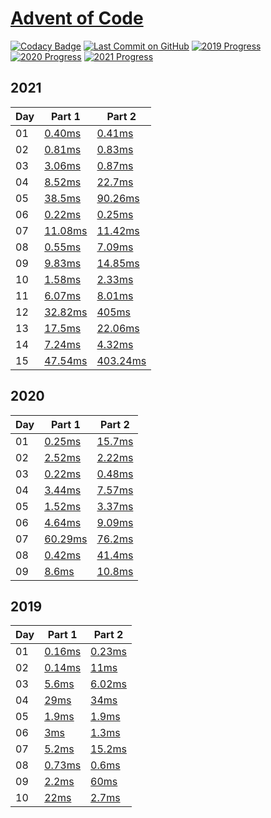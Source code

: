 # [Advent of Code](https://adventofcode.com/)

[![Codacy Badge](https://api.codacy.com/project/badge/Grade/1528dc46d6b646d99d61aa940c6c12e6)](https://www.codacy.com/manual/caboyd/advent-of-code)
[![Last Commit on GitHub](https://img.shields.io/github/last-commit/caboyd/advent-of-code.svg)](https://github.com/caboyd/advent-of-code) 
[![2019 Progress](https://img.shields.io/endpoint?url=https://raw.githubusercontent.com/caboyd/advent-of-code/master/.badges/2019.json)](src/2019)
[![2020 Progress](https://img.shields.io/endpoint?url=https://raw.githubusercontent.com/caboyd/advent-of-code/master/.badges/2020.json)](src/2020)
[![2021 Progress](https://img.shields.io/endpoint?url=https://raw.githubusercontent.com/caboyd/advent-of-code/master/.badges/2021.json)](src/2021)

## 2021

| Day | Part 1                                | Part 2                                 |
| --- | ------------------------------------- | -------------------------------------- |
| 01  | [0.40ms](src/2021/day01/part_one.ts)  | [0.41ms](src/2021/day01/part_two.ts)   |
| 02  | [0.81ms](src/2021/day02/part_one.ts)  | [0.83ms](src/2021/day02/part_two.ts)   |
| 03  | [3.06ms](src/2021/day03/part_one.ts)  | [0.87ms](src/2021/day03/part_two.ts)   |
| 04  | [8.52ms](src/2021/day04/part_one.ts)  | [22.7ms](src/2021/day04/part_two.ts)   |
| 05  | [38.5ms](src/2021/day05/part_one.ts)  | [90.26ms](src/2021/day05/part_two.ts)  |
| 06  | [0.22ms](src/2021/day06/part_one.ts)  | [0.25ms](src/2021/day06/part_two.ts)   |
| 07  | [11.08ms](src/2021/day07/part_one.ts) | [11.42ms](src/2021/day07/part_two.ts)  |
| 08  | [0.55ms](src/2021/day08/part_one.ts)  | [7.09ms](src/2021/day08/part_two.ts)   |
| 09  | [9.83ms](src/2021/day09/part_one.ts)  | [14.85ms](src/2021/day09/part_two.ts)  |
| 10  | [1.58ms](src/2021/day10/part_one.ts)  | [2.33ms](src/2021/day10/part_two.ts)   |
| 11  | [6.07ms](src/2021/day11/part_one.ts)  | [8.01ms](src/2021/day11/part_two.ts)   |
| 12  | [32.82ms](src/2021/day12/part_one.ts) | [405ms](src/2021/day12/part_two.ts)    |
| 13  | [17.5ms](src/2021/day13/part_one.ts)  | [22.06ms](src/2021/day13/part_two.ts)  |
| 14  | [7.24ms](src/2021/day14/part_one.ts)  | [4.32ms](src/2021/day14/part_two.ts)   |
| 15  | [47.54ms](src/2021/day15/part_one.ts) | [403.24ms](src/2021/day15/part_two.ts) |

## 2020

| Day | Part 1                                | Part 2                               |
| --- | ------------------------------------- | ------------------------------------ |
| 01  | [0.25ms](src/2020/day01/part_one.ts)  | [15.7ms](src/2020/day01/part_two.ts) |
| 02  | [2.52ms](src/2020/day02/part_one.ts)  | [2.22ms](src/2020/day02/part_two.ts) |
| 03  | [0.22ms](src/2020/day03/part_one.ts)  | [0.48ms](src/2020/day03/part_two.ts) |
| 04  | [3.44ms](src/2020/day04/part_one.ts)  | [7.57ms](src/2020/day04/part_two.ts) |
| 05  | [1.52ms](src/2020/day05/part_one.ts)  | [3.37ms](src/2020/day05/part_two.ts) |
| 06  | [4.64ms](src/2020/day06/part_one.ts)  | [9.09ms](src/2020/day06/part_two.ts) |
| 07  | [60.29ms](src/2020/day07/part_one.ts) | [76.2ms](src/2020/day07/part_two.ts) |
| 08  | [0.42ms](src/2020/day08/part_one.ts)  | [41.4ms](src/2020/day08/part_two.ts) |
| 09  | [8.6ms](src/2020/day09/part_one.ts)   | [10.8ms](src/2020/day09/part_two.ts) |

## 2019

| Day | Part 1                               | Part 2                               |
| --- | ------------------------------------ | ------------------------------------ |
| 01  | [0.16ms](src/2019/day01/part_one.ts) | [0.23ms](src/2019/day01/part_two.ts) |
| 02  | [0.14ms](src/2019/day02/part_one.ts) | [11ms](src/2019/day02/part_two.ts)   |
| 03  | [5.6ms](src/2019/day03/part_one.ts)  | [6.02ms](src/2019/day03/part_two.ts) |
| 04  | [29ms](src/2019/day04/part_one.ts)   | [34ms](src/2019/day04/part_two.ts)   |
| 05  | [1.9ms](src/2019/day05/part_one.ts)  | [1.9ms](src/2019/day05/part_two.ts)  |
| 06  | [3ms](src/2019/day06/part_one.ts)    | [1.3ms](src/2019/day06/part_two.ts)  |
| 07  | [5.2ms](src/2019/day07/part_one.ts)  | [15.2ms](src/2019/day07/part_two.ts) |
| 08  | [0.73ms](src/2019/day08/part_one.ts) | [0.6ms](src/2019/day08/part_two.ts)  |
| 09  | [2.2ms](src/2019/day09/part_one.ts)  | [60ms](src/2019/day09/part_two.ts)   |
| 10  | [22ms](src/2019/day10/part_one.ts)   | [2.7ms](src/2019/day10/part_two.ts)  |
